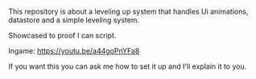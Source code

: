 This repository is about a leveling up system that handles Ui animations, datastore and a simple leveling system.

Showcased to proof I can script.

Ingame:
https://youtu.be/a44goPnYFa8

If you want this you can ask me how to set it up and I'll explain it to you.
